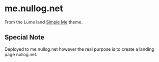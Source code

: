 # me.nullog.net

From the Lume land [Simple Me](https://lume.land/theme/simple-me/) theme.

## Special Note

Deployed to me.nullog.net however the real purpose is to create a landing page
nullog.net.
